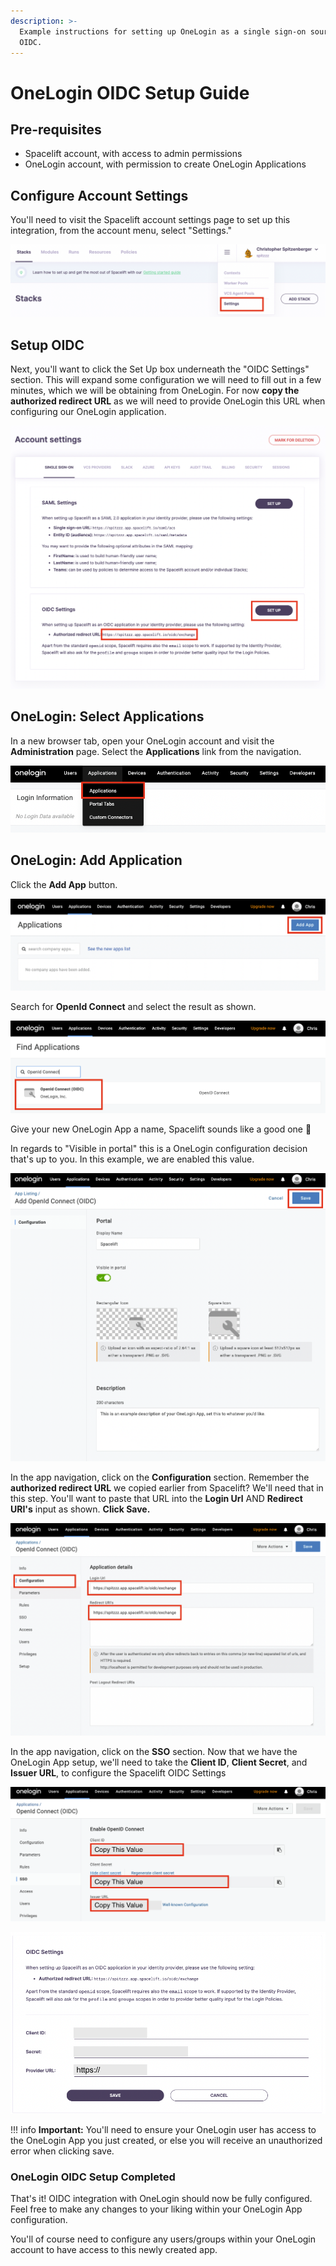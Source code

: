 ```yaml
---
description: >-
  Example instructions for setting up OneLogin as a single sign-on source via
  OIDC.
---
```


# OneLogin OIDC Setup Guide

## Pre-requisites

* Spacelift account, with access to admin permissions
* OneLogin account, with permission to create OneLogin Applications

## Configure Account Settings

You'll need to visit the Spacelift account settings page to set up this integration, from the account menu, select "Settings."

![Click on Settings](../../assets/screenshots/account-settings.png)

## Setup OIDC

Next, you'll want to click the Set Up box underneath the "OIDC Settings" section. This will expand some configuration we will need to fill out in a few minutes, which we will be obtaining from OneLogin. For now **copy the authorized redirect URL** as we will need to provide OneLogin this URL when configuring our OneLogin application.

![Click on Set Up](../../assets/screenshots/1-setup-oidc.png)

## OneLogin: Select Applications

In a new browser tab, open your OneLogin account and visit the **Administration** page. Select the **Applications** link from the navigation.

![Select Applications from the OneLogin Administration page.](../../assets/screenshots/1-onelogin-select-applications.png)

## OneLogin: Add Application

Click the **Add App** button.

![Click the Add App button.](../../assets/screenshots/2-onelogin-add-app.png)

Search for **OpenId Connect** and select the result as shown.

![Search for OpenId Connect then Select the Result.](../../assets/screenshots/3-onelogin-search-openidc.png)

Give your new OneLogin App a name, Spacelift sounds like a good one :clap:

In regards to "Visible in portal" this is a OneLogin configuration decision that's up to you. In this example, we are enabled this value.

![Enter a name for your App and click Save.](../../assets/screenshots/4-set-onelogin-app-name-and-save.png)

In the app navigation, click on the **Configuration** section. Remember the **authorized redirect URL** we copied earlier from Spacelift? We'll need that in this step. You'll want to paste that URL into the **Login Url** AND **Redirect URI's** input as shown. **Click Save.**

![Paste your authorized redirect URL from Spacelift into the Login Url and Redirect URI's input boxes. Click Save.](../../assets/screenshots/5-onelogin-app-configuration.png)

In the app navigation, click on the **SSO** section. Now that we have the OneLogin App setup, we'll need to take the **Client ID**, **Client Secret**, and **Issuer URL**, to configure the Spacelift OIDC Settings

![Copy the 3 Values back to Spacelift](../../assets/screenshots/copy-onelogin-configuration.png)

![Copy/Paste the values into your Spacelift OIDC Settings, Click Save](../../assets/screenshots/configure-spacelift-oidc-settings.png)

!!! info
    **Important:** You'll need to ensure your OneLogin user has access to the OneLogin App you just created, or else you will receive an unauthorized error when clicking save.

### OneLogin OIDC Setup Completed

That's it! OIDC integration with OneLogin should now be fully configured. Feel free to make any changes to your liking within your OneLogin App configuration.

You'll of course need to configure any users/groups within your OneLogin account to have access to this newly created app.
